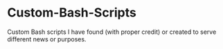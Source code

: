 # Custom-Bash-Scripts
Custom Bash scripts I have found (with proper credit) or created to serve different news or purposes.
